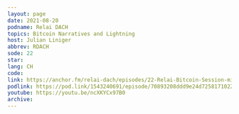 ```yaml
---
layout: page
date: 2021-08-20
podname: Relai DACH
topics: Bitcoin Narratives and Lightning
host: Julian Liniger
abbrev: RDACH
sode: 22
star: 
lang: CH
code: 
link: https://anchor.fm/relai-dach/episodes/22-Relai-Bitcoin-Session-mit-Der-Gigi-Der-Bitcoin-Befrworter-e166kgu
podlink: https://pod.link/1543240691/episode/70893208ddd9e24d72581710222998d2
youtube: https://youtu.be/ncXKYCx97B0
archive: 
---
```

